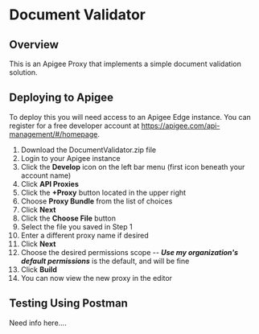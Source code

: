 # Document Validator

## Overview

This is an Apigee Proxy that implements a simple document validation solution.

## Deploying to Apigee

To deploy this you will need access to an Apigee Edge instance. You can register for a free developer account
at https://apigee.com/api-management/#/homepage.

1. Download the DocumentValidator.zip file
2. Login to your Apigee instance
3. Click the **Develop** icon on the left bar menu (first icon beneath your account name)
4. Click **API Proxies**
5. Click the **+Proxy** button located in the upper right
6. Choose **Proxy Bundle** from the list of choices
7. Click **Next**
8. Click the **Choose File** button
9. Select the file you saved in Step 1
10. Enter a different proxy name if desired
11. Click **Next**
12. Choose the desired permissions scope -- ***Use my organization's default permissions*** is the default, and will be fine
13. Click **Build**
14. You can now view the new proxy in the editor

## Testing Using Postman

Need info here....


